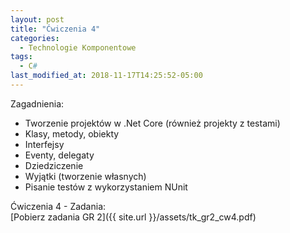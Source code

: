 ```yaml
---
layout: post
title: "Ćwiczenia 4"
categories:
  - Technologie Komponentowe
tags:
  - C#
last_modified_at: 2018-11-17T14:25:52-05:00
---
```


Zagadnienia:
* Tworzenie projektów w .Net Core (również projekty z testami)
* Klasy, metody, obiekty
* Interfejsy 
* Eventy, delegaty
* Dziedziczenie
* Wyjątki (tworzenie własnych)
* Pisanie testów z wykorzystaniem NUnit

Ćwiczenia 4 - Zadania:<br/>
[Pobierz zadania GR 2]({{ site.url }}/assets/tk_gr2_cw4.pdf)<br/>